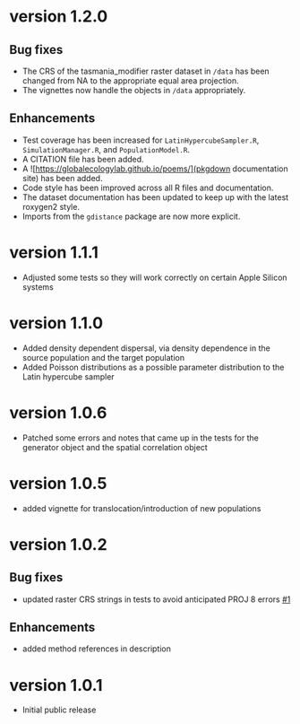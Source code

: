 # version 1.2.0

## Bug fixes
- The CRS of the tasmania_modifier raster dataset in `/data` has been changed from NA to the appropriate equal area projection.
- The vignettes now handle the objects in `/data` appropriately.

## Enhancements
- Test coverage has been increased for `LatinHypercubeSampler.R`, 
`SimulationManager.R`, and `PopulationModel.R`.
- A CITATION file has been added.
- A ![https://globalecologylab.github.io/poems/](pkgdown documentation site) has been added.
- Code style has been improved across all R files and documentation.
- The dataset documentation has been updated to keep up with the latest roxygen2 style.
- Imports from the `gdistance` package are now more explicit.


# version 1.1.1

- Adjusted some tests so they will work correctly on certain Apple Silicon systems

# version 1.1.0

- Added density dependent dispersal, via density dependence in the source population and the target population
- Added Poisson distributions as a possible parameter distribution to the Latin hypercube sampler

# version 1.0.6

- Patched some errors and notes that came up in the tests for the generator object and the spatial correlation object

# version 1.0.5

- added vignette for translocation/introduction of new populations

# version 1.0.2

## Bug fixes

- updated raster CRS strings in tests to avoid anticipated PROJ 8 errors
  [#1](https://github.com/GlobalEcologyLab/poems/issues/1)

## Enhancements

- added method references in description

# version 1.0.1

- Initial public release
